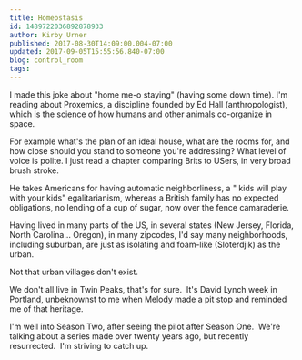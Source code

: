 ```yaml
---
title: Homeostasis
id: 1489722036892878933
author: Kirby Urner
published: 2017-08-30T14:09:00.004-07:00
updated: 2017-09-05T15:55:56.840-07:00
blog: control_room
tags: 
---
```


I made this joke about "home me-o staying" (having some down time). I'm reading about Proxemics, a discipline founded by Ed Hall (anthropologist), which is the science of how humans and other animals co-organize in space.

For example what's the plan of an ideal house, what are the rooms for, and how close should you stand to someone you're addressing? What level of voice is polite. I just read a chapter comparing Brits to USers, in very broad brush stroke.

He takes Americans for having automatic neighborliness, a " kids will play with your kids" egalitarianism, whereas a British family has no expected obligations, no lending of a cup of sugar, now over the fence camaraderie.

Having lived in many parts of the US, in several states (New Jersey, Florida, North Carolina... Oregon), in many zipcodes, I'd say many neighborhoods, including suburban, are just as isolating and foam-like (Sloterdjik) as the urban.

Not that urban villages don't exist.

We don't all live in Twin Peaks, that's for sure.  It's David Lynch week in Portland, unbeknownst to me when Melody made a pit stop and reminded me of that heritage.

I'm well into Season Two, after seeing the pilot after Season One.  We're talking about a series made over twenty years ago, but recently resurrected.  I'm striving to catch up.